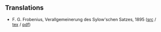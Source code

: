 Translations
------------

 * F. G. Frobenius, Verallgemeinerung des Sylow'schen Satzes, 1895 ([src](./tree/master/Frobenius-1895b/src/) / [tex](./tree/master/Frobenius-1895b/tex/) / [pdf](./tree/master/Frobenius-1895b/pdf/))

